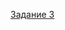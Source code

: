 [Задание 3](https://docs.google.com/document/d/1Sop1X3hMigfjPCTIKcz9E6k4-EjY2TiSTMR7l_0TDMo/edit?usp=sharing)
